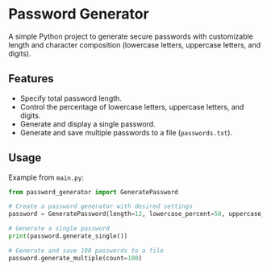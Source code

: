 # Password Generator

A simple Python project to generate secure passwords with customizable length and character composition (lowercase letters, uppercase letters, and digits).

## Features

- Specify total password length.
- Control the percentage of lowercase letters, uppercase letters, and digits.
- Generate and display a single password.
- Generate and save multiple passwords to a file (`passwords.txt`).

## Usage

Example from `main.py`:

```python
from password_generator import GeneratePassword

# Create a password generator with desired settings
password = GeneratePassword(length=12, lowercase_percent=50, uppercase_percent=30, digits_percent=20)

# Generate a single password
print(password.generate_single())

# Generate and save 100 passwords to a file
password.generate_multiple(count=100)
